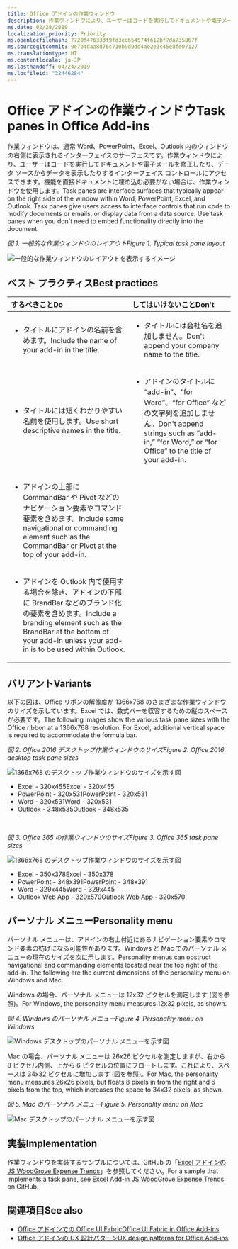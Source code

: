 ```yaml
---
title: Office アドインの作業ウィンドウ
description: 作業ウィンドウにより、ユーザーはコードを実行してドキュメントや電子メールを修正したり、データ ソースからデータを表示したりするインターフェイス コントロールにアクセスできます。
ms.date: 02/28/2019
localization_priority: Priority
ms.openlocfilehash: 7720f476333f9fd3ed654574f612bf7da735867f
ms.sourcegitcommit: 9e7b4daa8d76c710b9d9dd4ae2e3c45e8fe07127
ms.translationtype: HT
ms.contentlocale: ja-JP
ms.lasthandoff: 04/24/2019
ms.locfileid: "32446284"
---
```

# <a name="task-panes-in-office-add-ins"></a><span data-ttu-id="dfc33-103">Office アドインの作業ウィンドウ</span><span class="sxs-lookup"><span data-stu-id="dfc33-103">Task panes in Office Add-ins</span></span>
 
<span data-ttu-id="dfc33-p101">作業ウィンドウは、通常 Word、PowerPoint、Excel、Outlook 内のウィンドウの右側に表示されるインターフェイスのサーフェスです。作業ウィンドウにより、ユーザーはコードを実行してドキュメントや電子メールを修正したり、データ ソースからデータを表示したりするインターフェイス コントロールにアクセスできます。機能を直接ドキュメントに埋め込む必要がない場合は、作業ウィンドウを使用します。</span><span class="sxs-lookup"><span data-stu-id="dfc33-p101">Task panes are interface surfaces that typically appear on the right side of the window within Word, PowerPoint, Excel, and Outlook. Task panes give users access to interface controls that run code to modify documents or emails, or display data from a data source. Use task panes when you don't need to embed functionality directly into the document.</span></span>

<span data-ttu-id="dfc33-107">*図 1. 一般的な作業ウィンドウのレイアウト*</span><span class="sxs-lookup"><span data-stu-id="dfc33-107">*Figure 1. Typical task pane layout*</span></span>

![一般的な作業ウィンドウのレイアウトを表示するイメージ](../images/overview-with-app-task-pane.png)

## <a name="best-practices"></a><span data-ttu-id="dfc33-109">ベスト プラクティス</span><span class="sxs-lookup"><span data-stu-id="dfc33-109">Best practices</span></span>

|<span data-ttu-id="dfc33-110">**するべきこと**</span><span class="sxs-lookup"><span data-stu-id="dfc33-110">**Do**</span></span>|<span data-ttu-id="dfc33-111">**してはいけないこと**</span><span class="sxs-lookup"><span data-stu-id="dfc33-111">**Don't**</span></span>|
|:-----|:--------|
|<ul><li><span data-ttu-id="dfc33-112">タイトルにアドインの名前を含めます。</span><span class="sxs-lookup"><span data-stu-id="dfc33-112">Include the name of your add-in in the title.</span></span></li></ul>|<ul><li><span data-ttu-id="dfc33-113">タイトルには会社名を追加しません。</span><span class="sxs-lookup"><span data-stu-id="dfc33-113">Don't append your company name to the title.</span></span></li></ul>|
|<ul><li><span data-ttu-id="dfc33-114">タイトルには短くわかりやすい名前を使用します。</span><span class="sxs-lookup"><span data-stu-id="dfc33-114">Use short descriptive names in the title.</span></span></li></ul>|<ul><li><span data-ttu-id="dfc33-115">アドインのタイトルに “add-in”、“for Word”、“for Office” などの文字列を追加しません。</span><span class="sxs-lookup"><span data-stu-id="dfc33-115">Don't append strings such as “add-in,” “for Word,” or “for Office” to the title of your add-in.</span></span></li></ul>|
|<ul><li><span data-ttu-id="dfc33-116">アドインの上部に CommandBar や Pivot などのナビゲーション要素やコマンド要素を含めます。</span><span class="sxs-lookup"><span data-stu-id="dfc33-116">Include some navigational or commanding element such as the CommandBar or Pivot at the top of your add-in.</span></span></li></ul>||
|<ul><li><span data-ttu-id="dfc33-117">アドインを Outlook 内で使用する場合を除き、アドインの下部に BrandBar などのブランド化の要素を含めます。</span><span class="sxs-lookup"><span data-stu-id="dfc33-117">Include a branding element such as the BrandBar at the bottom of your add-in unless your add-in is to be used within Outlook.</span></span></li></ul>||


## <a name="variants"></a><span data-ttu-id="dfc33-118">バリアント</span><span class="sxs-lookup"><span data-stu-id="dfc33-118">Variants</span></span>

<span data-ttu-id="dfc33-p102">以下の図は、Office リボンの解像度が 1366x768 のさまざまな作業ウィンドウのサイズを示しています。Excel では、数式バーを収容するための縦のスペースが必要です。</span><span class="sxs-lookup"><span data-stu-id="dfc33-p102">The following images show the various task pane sizes with the Office ribbon at a 1366x768 resolution. For Excel, additional vertical space is required to accommodate the formula bar.</span></span>  

<span data-ttu-id="dfc33-121">*図 2. Office 2016 デスクトップ作業ウィンドウのサイズ*</span><span class="sxs-lookup"><span data-stu-id="dfc33-121">*Figure 2. Office 2016 desktop task pane sizes*</span></span>

![1366x768 のデスクトップ作業ウィンドウのサイズを示す図](../images/add-in-taskpane-sizes-desktop.png)

- <span data-ttu-id="dfc33-123">Excel - 320x455</span><span class="sxs-lookup"><span data-stu-id="dfc33-123">Excel - 320x455</span></span>
- <span data-ttu-id="dfc33-124">PowerPoint - 320x531</span><span class="sxs-lookup"><span data-stu-id="dfc33-124">PowerPoint - 320x531</span></span>
- <span data-ttu-id="dfc33-125">Word - 320x531</span><span class="sxs-lookup"><span data-stu-id="dfc33-125">Word - 320x531</span></span>
- <span data-ttu-id="dfc33-126">Outlook - 348x535</span><span class="sxs-lookup"><span data-stu-id="dfc33-126">Outlook - 348x535</span></span>

<br/>

<span data-ttu-id="dfc33-127">*図 3. Office 365 の作業ウィンドウのサイズ*</span><span class="sxs-lookup"><span data-stu-id="dfc33-127">*Figure 3. Office 365 task pane sizes*</span></span>

![1366x768 のデスクトップ作業ウィンドウのサイズを示す図](../images/add-in-taskpane-sizes-online.png)

- <span data-ttu-id="dfc33-129">Excel - 350x378</span><span class="sxs-lookup"><span data-stu-id="dfc33-129">Excel - 350x378</span></span>
- <span data-ttu-id="dfc33-130">PowerPoint - 348x391</span><span class="sxs-lookup"><span data-stu-id="dfc33-130">PowerPoint - 348x391</span></span>
- <span data-ttu-id="dfc33-131">Word - 329x445</span><span class="sxs-lookup"><span data-stu-id="dfc33-131">Word - 329x445</span></span>
- <span data-ttu-id="dfc33-132">Outlook Web App - 320x570</span><span class="sxs-lookup"><span data-stu-id="dfc33-132">Outlook Web App - 320x570</span></span>

## <a name="personality-menu"></a><span data-ttu-id="dfc33-133">パーソナル メニュー</span><span class="sxs-lookup"><span data-stu-id="dfc33-133">Personality menu</span></span>

<span data-ttu-id="dfc33-p103">パーソナル メニューは、アドインの右上付近にあるナビゲーション要素やコマンド要素の妨げになる可能性があります。Windows と Mac でのパーソナル メニューの現在のサイズを次に示します。</span><span class="sxs-lookup"><span data-stu-id="dfc33-p103">Personality menus can obstruct navigational and commanding elements located near the top right of the add-in. The following are the current dimensions of the personality menu on Windows and Mac.</span></span>

<span data-ttu-id="dfc33-136">Windows の場合、パーソナル メニューは 12x32 ピクセルを測定します (図を参照)。</span><span class="sxs-lookup"><span data-stu-id="dfc33-136">For Windows, the personality menu measures 12x32 pixels, as shown.</span></span>

<span data-ttu-id="dfc33-137">*図 4. Windows のパーソナル メニュー*</span><span class="sxs-lookup"><span data-stu-id="dfc33-137">*Figure 4. Personality menu on Windows*</span></span>

![Windows デスクトップのパーソナル メニューを示す図](../images/personality-menu-win.png)

<span data-ttu-id="dfc33-139">Mac の場合、パーソナル メニューは 26x26 ピクセルを測定しますが、右から 8 ピクセル内側、上から 6 ピクセルの位置にフロートします。これにより、スペースは 34x32 ピクセルに増加します (図を参照)。</span><span class="sxs-lookup"><span data-stu-id="dfc33-139">For Mac, the personality menu measures 26x26 pixels, but floats 8 pixels in from the right and 6 pixels from the top, which increases the space to 34x32 pixels, as shown.</span></span>

<span data-ttu-id="dfc33-140">*図 5. Mac のパーソナル メニュー*</span><span class="sxs-lookup"><span data-stu-id="dfc33-140">*Figure 5. Personality menu on Mac*</span></span>

![Mac デスクトップのパーソナル メニューを示す図](../images/personality-menu-mac.png)

## <a name="implementation"></a><span data-ttu-id="dfc33-142">実装</span><span class="sxs-lookup"><span data-stu-id="dfc33-142">Implementation</span></span>

<span data-ttu-id="dfc33-143">作業ウィンドウを実装するサンプルについては、GitHub の「[Excel アドインの JS WoodGrove Expense Trends](https://github.com/OfficeDev/Excel-Add-in-WoodGrove-Expense-Trends)」を参照してください。</span><span class="sxs-lookup"><span data-stu-id="dfc33-143">For a sample that implements a task pane, see [Excel Add-in JS WoodGrove Expense Trends](https://github.com/OfficeDev/Excel-Add-in-WoodGrove-Expense-Trends) on GitHub.</span></span> 


## <a name="see-also"></a><span data-ttu-id="dfc33-144">関連項目</span><span class="sxs-lookup"><span data-stu-id="dfc33-144">See also</span></span>

- [<span data-ttu-id="dfc33-145">Office アドインでの Office UI Fabric</span><span class="sxs-lookup"><span data-stu-id="dfc33-145">Office UI Fabric in Office Add-ins</span></span>](office-ui-fabric.md) 
- [<span data-ttu-id="dfc33-146">Office アドインの UX 設計パターン</span><span class="sxs-lookup"><span data-stu-id="dfc33-146">UX design patterns for Office Add-ins</span></span>](../design/ux-design-pattern-templates.md)

